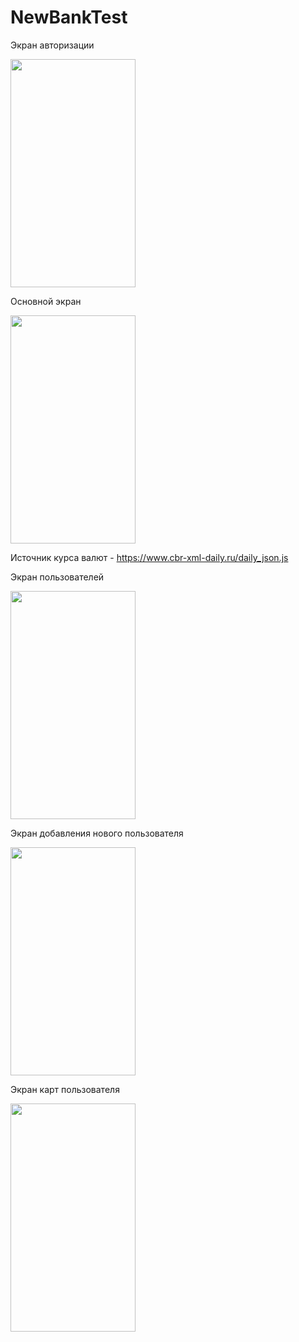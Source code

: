 # NewBankTest

Экран авторизации

<img src="https://s90vla.storage.yandex.net/rdisk/8a9bcbee7158f166b2edc634be09eba3e9ecde9b89c5d0e7d55807c38d39f717/62968ebb/pFPVrlIcxqVO3HUaz8794qDSu5__OiAc6OzPOKJhm7JED3YaUwIA0vg-mPqiw_yfiVPORfkWETPeap0nexsfgg==?uid=1123508052&filename=Simulator%20Screen%20Shot%20-%20iPhone%2012%20-%202022-05-31%20at%2020.45.15.png&disposition=inline&hash=&limit=0&content_type=image%2Fpng&owner_uid=1123508052&fsize=85915&hid=9977aaed14e048289246d6698684c08b&media_type=image&tknv=v2&etag=d4cc7400d7d38fcbf726e47f0dced798&rtoken=8Jz6Vxr5fyZj&force_default=yes&ycrid=na-5a86fbf115e81c1eeb69170414e1902e-downloader3f&ts=5e055d364e4c0&s=821d1c45d4cb0dc7777de2ad7837d062d331ab60f51daa5f980065423a3afef8&pb=U2FsdGVkX19b-1DBEq9Pqgny2f078vgvwzR0QRDi21vmswhn8xS24Z-bxWOsjINqfaTDrGKDfcHQBK2svcSRK-yrV9IuV_-8YHbqA6exwwk" width="200" height="365">

Основной экран

<img src="https://s444vla.storage.yandex.net/rdisk/97ff07d0819e79a24b91e8b7dddd6267fc500399767284d799b0549e1d24c412/62968ecf/pFPVrlIcxqVO3HUaz8794ohcp9AK2yRRr4sGQklb6XksGXzd5gpepYJcGGRDXTmUM5mG7Gffj4xRF5Kd7cXc2w==?uid=1123508052&filename=Simulator%20Screen%20Shot%20-%20iPhone%2012%20-%202022-05-31%20at%2020.49.16.png&disposition=inline&hash=&limit=0&content_type=image%2Fpng&owner_uid=1123508052&fsize=155185&hid=8540e7e25e8ffcab9de7e1751083dc4e&media_type=image&tknv=v2&etag=861c467a580109dfb0f5a63ffc7277c9&rtoken=QFbtkjonrRfs&force_default=yes&ycrid=na-3f405d452cd9f95ef240abfdababd0fc-downloader3f&ts=5e055d49611c0&s=432e8bfc6919987fdee75238ae97ed9c363fe5baedd6e94048d277111ee0f8b6&pb=U2FsdGVkX18IU6SFMqumHuhkfyhVe7JQ-NP2Jjtd-2d4E-_vVDZo-yXjLcLBJ9D69xNmvC6GR5clBu2XluirJykbNSAZgzNCmGPToPXTYZQ" width="200" height="365">

Источник курса валют - https://www.cbr-xml-daily.ru/daily_json.js

Экран пользователей

<img src="https://s91vla.storage.yandex.net/rdisk/8c76ab425cb45dfcae5ed45809cada1b575538c1915e05001110100e116cb387/62968ee8/pFPVrlIcxqVO3HUaz8794tDuB7mLX-vY8R9ZQ1fjchwMicPdzJHDgYG6a8G7sfeDTJRTS8qoBDwx101YklptjA==?uid=1123508052&filename=Simulator%20Screen%20Shot%20-%20iPhone%2012%20-%202022-05-31%20at%2020.49.24.png&disposition=inline&hash=&limit=0&content_type=image%2Fpng&owner_uid=1123508052&fsize=107021&hid=0fb3cb93f6575e0734df0ea3d472c07e&media_type=image&tknv=v2&etag=b7a71de782dfdd6ce5ad6dcaf5ff74e0&rtoken=mDgi5ihArwZq&force_default=yes&ycrid=na-913b2b2285d5edd536bb12d7f03e513a-downloader3f&ts=5e055d6138a00&s=9608afed88d07cd1b35bb54a7e0bdf69188fb34e5008d9c29244da8b2aa1cb79&pb=U2FsdGVkX1-Twfpqm8tJ5IQ_5EdE67V7UcJ-zUItsmP5sg7zvx9Io0UDZivc5x4HPHnOHcYxuFH7C9EqbjrgpMAwkba_X04noi1rkXSZGAM" width="200" height="365">

Экран добавления нового пользователя

<img src="https://s204vla.storage.yandex.net/rdisk/cb367b783742274e368c996ce8898c4364bc7cc7a44b8b08638bdaf55ce47517/62968f02/pFPVrlIcxqVO3HUaz8794p1ynGDREv1oEnS8WlUp48XfcwdhGUYWPZiF393rw1pFRlCevbx8XIn81YdO_UK5Xg==?uid=1123508052&filename=Simulator%20Screen%20Shot%20-%20iPhone%2012%20-%202022-05-31%20at%2020.49.35.png&disposition=inline&hash=&limit=0&content_type=image%2Fpng&owner_uid=1123508052&fsize=106976&hid=1409380e39aad3e07e5543fec1939634&media_type=image&tknv=v2&etag=c82e2344e6d682c67c74fc60cd7da8ab&rtoken=Dt4E9HWsQ6DZ&force_default=yes&ycrid=na-06918533dce7b8ead037a45a8f1bd18d-downloader3f&ts=5e055d7a04480&s=2dd603f609c6198efbb1b1edaaa8337a9c52ebd2f55f5802c0cd3243ab7072ff&pb=U2FsdGVkX19OcHNDTXE4KW8CmOxs0l_AwfLwsA4M2tCe5fg3nUpOe2xTrcweJcRjIXUK9IWD7u37RC9QVt_NyGdPzOD9Bb44LK4BTR-Nk90" width="200" height="365">

Экран карт пользователя

<img src="https://s309vla.storage.yandex.net/rdisk/6247d6ab15efbefa1e8f0acc180c07582ea541f51e45dc056c4a40f12094703c/62968f17/pFPVrlIcxqVO3HUaz8794pfUXsiW-U6Z1x8FNtKcn3IbMxOwmt_DVe68HQv83n8iILk5SMOdpy2G5EIvbCgFTg==?uid=1123508052&filename=Simulator%20Screen%20Shot%20-%20iPhone%2012%20-%202022-05-31%20at%2020.49.41.png&disposition=inline&hash=&limit=0&content_type=image%2Fpng&owner_uid=1123508052&fsize=98875&hid=c672f67aa0ab29223e85090ae2edbba9&media_type=image&tknv=v2&etag=cf2aff8675f3bf6c87249c0c47146186&rtoken=qdfsyx5gKtq7&force_default=yes&ycrid=na-af5ea9128d5704197c9ebe79bc1c269d-downloader3f&ts=5e055d8e0b3c0&s=4226f0d3509fc3c72697f6b1a5e5abf55a0a9573974f13b7aa3b817c800b74e1&pb=U2FsdGVkX1-xKEZt1PV7015tL5-mMRlug91m-eFGnN13ItiuYotyR60h7D_IaZR8CetKNGqZ_yLYc-RyyTWnMp8tAg3mp0b2iebb-DY-dTk" width="200" height="365">

